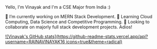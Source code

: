 Yello, I'm Vinayak and I'm a CSE Major from India :)

 🔭 I’m currently working on MERN Stack Development.
 🌱 Learning Cloud Computing, Data Science and Competitive Programming.
 👯 Looking to collaborate on majorly full stack development projects. Adios!

 [![Vinayak's GitHub stats](https://github-readme-stats.vercel.app/api?username=RAINAVINAYAK16 icons=true&theme=radical)](https://github.com/anuraghazra/github-readme-stats)
